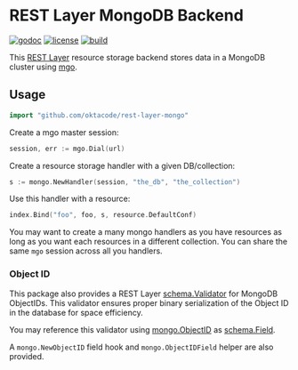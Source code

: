 # REST Layer MongoDB Backend

[![godoc](http://img.shields.io/badge/godoc-reference-blue.svg?style=flat)](https://godoc.org/github.com/oktacode/rest-layer-mongo) [![license](http://img.shields.io/badge/license-MIT-red.svg?style=flat)](https://raw.githubusercontent.com/rs/rest-layer-mongo/master/LICENSE) [![build](https://img.shields.io/travis/rs/rest-layer-mongo.svg?style=flat)](https://travis-ci.org/rs/rest-layer-mongo)

This [REST Layer](https://github.com/oktacode/rest-layer) resource storage backend stores data in a MongoDB cluster using [mgo](https://godoc.org/labix.org/v2/mgo).

## Usage

```go
import "github.com/oktacode/rest-layer-mongo"
```

Create a mgo master session:

```go
session, err := mgo.Dial(url)
```

Create a resource storage handler with a given DB/collection:

```go
s := mongo.NewHandler(session, "the_db", "the_collection")
```

Use this handler with a resource:

```go
index.Bind("foo", foo, s, resource.DefaultConf)
```

You may want to create a many mongo handlers as you have resources as long as you want each resources in a different collection. You can share the same `mgo` session across all you handlers.

### Object ID

This package also provides a REST Layer [schema.Validator](https://godoc.org/github.com/oktacode/rest-layer/schema#Validator) for MongoDB ObjectIDs. This validator ensures proper binary serialization of the Object ID in the database for space efficiency.

You may reference this validator using [mongo.ObjectID](https://godoc.org/github.com/oktacode/rest-layer-mongo#ObjectID) as [schema.Field](https://godoc.org/github.com/oktacode/rest-layer/schema#Field).

A `mongo.NewObjectID` field hook and `mongo.ObjectIDField` helper are also provided.
